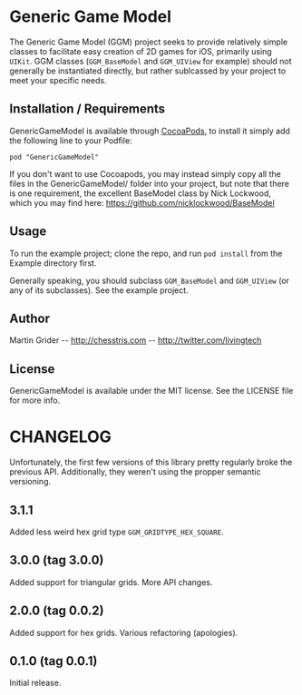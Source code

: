 # Generic Game Model

The Generic Game Model (GGM) project seeks to provide relatively simple classes to facilitate easy creation of 2D games for iOS, primarily using `UIKit`. GGM classes (`GGM_BaseModel` and `GGM_UIView` for example) should not generally be instantiated directly, but rather sublcassed by your project to meet your specific needs.


## Installation / Requirements

GenericGameModel is available through [CocoaPods](http://cocoapods.org), to install
it simply add the following line to your Podfile:

    pod "GenericGameModel"

If you don't want to use Cocoapods, you may instead simply copy all the files in the GenericGameModel/ folder into your project, but note that there is one requirement, the excellent BaseModel class by Nick Lockwood, which you may find here: https://github.com/nicklockwood/BaseModel


## Usage

To run the example project; clone the repo, and run `pod install` from the Example directory first.

Generally speaking, you should subclass `GGM_BaseModel` and `GGM_UIView` (or any of its subclasses). See the example project.


## Author

Martin Grider -- http://chesstris.com -- http://twitter.com/livingtech


## License

GenericGameModel is available under the MIT license. See the LICENSE file for more info.


# CHANGELOG

Unfortunately, the first few versions of this library pretty regularly broke the previous API. Additionally, they weren't using the propper semantic versioning.

## 3.1.1

Added less weird hex grid type `GGM_GRIDTYPE_HEX_SQUARE`.

## 3.0.0 (tag 3.0.0)

Added support for triangular grids. More API changes.

## 2.0.0 (tag 0.0.2)

Added support for hex grids. Various refactoring (apologies).

## 0.1.0 (tag 0.0.1)

Initial release.
